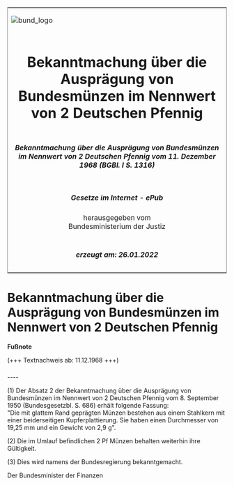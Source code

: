 <span id="DECKBLATT.html"></span>

<table border="0" frame="border" width="100%">

<tr valign="top">

<td align="left">

![bund\_logo](BfJ_2021_Web_de_de.gif)

</td>

<td align="right">

 

</td>

</tr>

<tr align="center" valign="middle">

<td colspan="2">

# Bekanntmachung über die Ausprägung von Bundesmünzen im Nennwert von 2 Deutschen Pfennig

</td>

</tr>

<tr align="center" valign="middle">

<td colspan="2">

##### Bekanntmachung über die Ausprägung von Bundesmünzen im Nennwert von 2 Deutschen Pfennig vom 11. Dezember 1968 (BGBl. I S. 1316)

</td>

</tr>

<tr align="center" valign="middle">

<td colspan="2">

  
  

##### Gesetze im Internet - ePub  
  
herausgegeben vom  
Bundesministerium der Justiz

</td>

</tr>

<tr align="center" valign="bottom">

<td colspan="2">

  
  

##### erzeugt am: 26.01.2022

</td>

</tr>

</table>

<span id="BJNR013160968.html"></span>

# Bekanntmachung über die Ausprägung von Bundesmünzen im Nennwert von 2 Deutschen Pfennig

<div>

  
**Fußnote**

<div class="jnhtml">

<div>

<div class="jurAbsatz">

(+++ Textnachweis ab: 11.12.1968 +++)

</div>

</div>

</div>

</div>

<span id="BJNR013160968BJNE000100307.html"></span>

###   
\----

<div>

<div class="jnhtml">

<div>

<div class="jurAbsatz">

(1) Der Absatz 2 der Bekanntmachung über die Ausprägung von Bundesmünzen
im Nennwert von 2 Deutschen Pfennig vom 8. September 1950
(Bundesgesetzbl. S. 686) erhält folgende Fassung:  
"Die mit glattem Rand geprägten Münzen bestehen aus einem Stahlkern mit
einer beiderseitigen Kupferplattierung. Sie haben einen Durchmesser von
19,25 mm und ein Gewicht von 2,9 g".

</div>

<div class="jurAbsatz">

(2) Die im Umlauf befindlichen 2 Pf Münzen behalten weiterhin ihre
Gültigkeit.

</div>

<div class="jurAbsatz">

(3) Dies wird namens der Bundesregierung bekanntgemacht.  
  
<span class="SP">Der Bundesminister der Finanzen</span>

</div>

</div>

</div>

</div>

